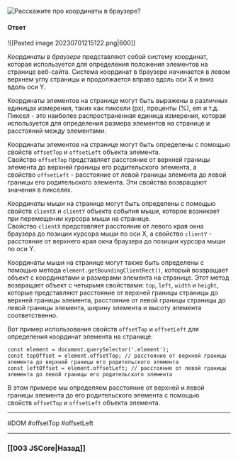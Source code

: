 ![Расскажите про координаты в браузере?](https://youtu.be/70VnuTXi4Wk?t=644)

#### Ответ

![[Pasted image 20230701215122.png|600]]

*Координаты в браузере* представляют собой систему координат, которая используется для определения положения элементов на странице веб-сайта. Система координат в браузере начинается в левом верхнем углу страницы и продолжается вправо вдоль оси X и вниз вдоль оси Y.

Координаты элементов на странице могут быть выражены в различных единицах измерения, таких как пиксели (px), проценты (%), em и т.д. Пиксел - это наиболее распространенная единица измерения, которая используется для определения размера элементов на странице и расстояний между элементами.

Координаты элементов на странице могут быть определены с помощью свойств `offsetTop` и `offsetLeft` объекта элемента. Свойство `offsetTop` представляет расстояние от верхней границы элемента до верхней границы его родительского элемента, а свойство `offsetLeft` - расстояние от левой границы элемента до левой границы его родительского элемента. Эти свойства возвращают значения в пикселях.

*Координаты мыши* на странице могут быть определены с помощью свойств `clientX` и `clientY` объекта события мыши, которое возникает при перемещении курсора мыши на странице. Свойство `clientX` представляет расстояние от левого края окна браузера до позиции курсора мыши по оси X, а свойство `clientY` - расстояние от верхнего края окна браузера до позиции курсора мыши по оси Y.

Координаты мыши на странице могут также быть определены с помощью метода `element.getBoundingClientRect()`, который возвращает объект с координатами и размерами элемента на странице. Этот метод возвращает объект с четырьмя свойствами: `top`, `left`, `width` и `height`, которые представляют расстояние от верхней границы страницы до верхней границы элемента, расстояние от левой границы страницы до левой границы элемента, ширину элемента и высоту элемента соответственно.

Вот пример использования свойств `offsetTop` и `offsetLeft` для определения координат элемента на странице:

```
const element = document.querySelector('.element');
const topOffset = element.offsetTop; // расстояние от верхней границы элемента до верхней границы его родительского элемента
const leftOffset = element.offsetLeft; // расстояние от левой границы элемента до левой границы его родительского элемента
```

В этом примере мы определяем расстояние от верхней и левой границы элемента до его родительского элемента с помощью свойств `offsetTop` и `offsetLeft` объекта элемента.


___
#DOM #offsetTop #offsetLeft 

___

### [[003 JSCore|Назад]]